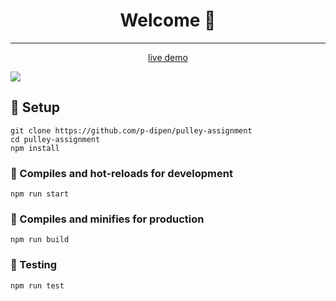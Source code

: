 <h1 align="center">Welcome 👋</h1>

---

<p align="center"><a href="https://pulley-assignment.netlify.app/" target="_blank">live demo</a></p>

![](https://media.giphy.com/media/zQa069zWDW9qrPd87f/giphy.gif)

## :pushpin: Setup

```
git clone https://github.com/p-dipen/pulley-assignment
cd pulley-assignment
npm install
```

### :pushpin: Compiles and hot-reloads for development

```
npm run start
```

### :pushpin: Compiles and minifies for production

```
npm run build
```

### :pushpin: Testing

```
npm run test
```
